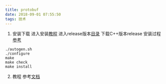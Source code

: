```yaml
---
title: protobuf
date: 2018-09-01 07:55:50
tags: 技术
---
```

1. 安装下载
进入安装[教程](https://developers.google.com/protocol-buffers/docs/downloads)
进入release版本[目录](https://github.com/protocolbuffers/protobuf/releases/tag/v3.6.1)
下载C++版本release
安装过程[参考](https://blog.csdn.net/xiexievv/article/details/47396725)
```
./autogen.sh
./configure
make
make check
make install
```

2. 教程
参考[文档](https://developers.google.com/protocol-buffers/docs/cpptutorial)
